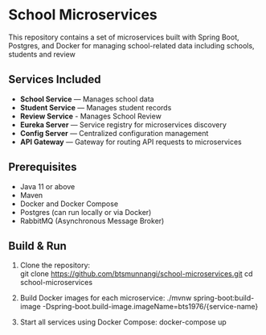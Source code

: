# School Microservices

This repository contains a set of microservices built with Spring Boot, Postgres, and Docker for managing school-related data including schools, students and review

## Services Included

- **School Service** — Manages school data  
- **Student Service** — Manages student records
- **Review Service** - Manages School Review
- **Eureka Server** — Service registry for microservices discovery  
- **Config Server** — Centralized configuration management  
- **API Gateway** — Gateway for routing API requests to microservices  

## Prerequisites

- Java 11 or above  
- Maven  
- Docker and Docker Compose  
- Postgres (can run locally or via Docker)  
- RabbitMQ (Asynchronous Message Broker)

## Build & Run

1. Clone the repository:  
   git clone https://github.com/btsmunnangi/school-microservices.git
   cd school-microservices

2. Build Docker images for each microservice:
  ./mvnw spring-boot:build-image -Dspring-boot.build-image.imageName=bts1976/{service-name}

3. Start all services using Docker Compose:
   docker-compose up
  
  

   
